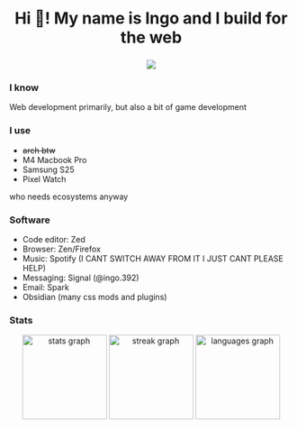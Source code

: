 <h1 align="center">Hi 👋! My name is Ingo and I build for the web</h1>

###

<p align="center">
    <img src="https://skillicons.dev/icons?i=pnpm,nextjs,react,svelte,typescript,godot,python,git,docker,vim,figma,obsidian" />
</p>

### I know
Web development primarily, but also a bit of game development

### I use
* ~~arch btw~~
* M4 Macbook Pro
* Samsung S25
* Pixel Watch

who needs ecosystems anyway
### Software
* Code editor: Zed
* Browser: Zen/Firefox
* Music: Spotify (I CANT SWITCH AWAY FROM IT I JUST CANT PLEASE HELP)
* Messaging: Signal (@ingo.392)
* Email: Spark
* Obsidian (many css mods and plugins)

### Stats

<div align="center">
  <img src="https://github-readme-stats.vercel.app/api?username=Inglan&hide_title=true&hide_rank=true&show_icons=true&include_all_commits=true&count_private=true&disable_animations=false&theme=catppuccin_mocha&locale=en&hide_border=true" height="150" alt="stats graph"  />
  <img src="https://nirzak-streak-stats.vercel.app?user=Inglan&locale=en&mode=weekly&theme=catppuccin_mocha&hide_border=true&border_radius=5&hide_longest_streak=true&card_width=300" height="150" alt="streak graph"  />
  <img src="https://github-readme-stats.vercel.app/api/top-langs?username=Inglan&locale=en&hide_title=true&layout=compact&langs_count=6&theme=catppuccin_mocha&hide_border=true&card_width=460" height="150" alt="languages graph"  />
</div>
